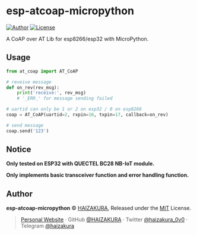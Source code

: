 # esp-atcoap-micropython
 [![Author](https://img.shields.io/badge/Author-HAIZAKURA-b68469?style=flat-square)](https://nya.run) [![License](https://img.shields.io/github/license/HAIZAKURA/esp-atcoap-micropython?style=flat-square)](./LICENSE)

 A CoAP over AT Lib for esp8266/esp32 with MicroPython.

## Usage

```python
from at_coap import AT_CoAP

# reveive message
def on_rev(rev_msg):
    print('receive:', rev_msg)
    # '_ERR_' for message sending failed

# uartid can only be 1 or 2 on esp32 / 0 on esp8266
coap = AT_CoAP(uartid=2, rxpin=16, txpin=17, callback=on_rev)

# send message
coap.send('123')
```

## Notice

**Only tested on ESP32 with QUECTEL BC28 NB-IoT module.**

**Only implements basic transceiver function and error handling function.**

## Author

**esp-atcoap-micropython** © [HAIZAKURA](https://nya.run), Released under the [MIT](./LICENSE) License.

> [Personal Website](https://nya.run) · GitHub [@HAIZAKURA](https://github.com/HAIZAKURA) · Twitter [@haizakura_0v0](https://twitter.com/haizakura_0v0) · Telegram [@haizakura](https://t.me/haizakura)